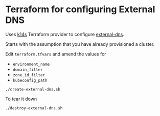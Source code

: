 # Terraform for configuring External DNS

Uses [k14s](https://github.com/k14s/terraform-provider-k14s) Terraform provider to configure [external-dns](https://github.com/kubernetes-sigs/external-dns).

Starts with the assumption that you have already provisioned a cluster.

Edit `terraform.tfvars` and amend the values for

* `environment_name`
* `domain_filter`
* `zone_id_filter`
* `kubeconfig_path`

```
./create-external-dns.sh
```

To tear it down

```
./destroy-external-dns.sh
```
